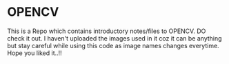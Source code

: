 # OPENCV
This is a Repo which contains introductory notes/files to OPENCV. DO check it out. I haven't uploaded the images used in it coz it can be anything but stay careful while using this code as image names changes everytime.
Hope you liked it..!!
